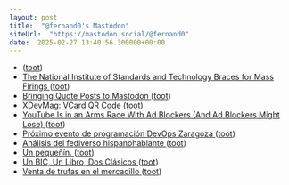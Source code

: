 ```yaml
---
layout: post
title:  "@fernand0's Mastodon"
siteUrl:  "https://mastodon.social/@fernand0"
date:  2025-02-27 13:40:56.300000+00:00
---
```

*  [ ](https://pravda.me/@nicole89) ([toot](https://mastodon.social/@fernand0/114076133379268449))
*  [The National Institute of Standards and Technology Braces for Mass Firings ](https://www.wired.com/story/the-national-institute-of-standards-and-technology-braces-for-mass-firings) ([toot](https://mastodon.social/@fernand0/114075850076091281))
*  [Bringing Quote Posts to Mastodon ](https://blog.joinmastodon.org/2025/02/bringing-quote-posts-to-mastodon) ([toot](https://mastodon.social/@fernand0/114075602655485534))
*  [XDevMag: VCard QR Code ](https://www.mbsplugins.de/pivot/archive_dynamic.php?p=2025-02-21/XDevMag_VCard_QR_Cod) ([toot](https://mastodon.social/@fernand0/114075308513692266))
*  [YouTube Is in an Arms Race With Ad Blockers (And Ad Blockers Might Lose) ](https://www.howtogeek.com/youtube-is-in-an-arms-race-with-ad-blockers-and-ad-blockers-might-lose) ([toot](https://mastodon.social/@fernand0/114075171936489353))
*  [Próximo evento de programación DevOps Zaragoza ](https://www.unizar.es/actualidad/vernoticia_ng.php?id=8842) ([toot](https://mastodon.social/@fernand0/114073455755462577))
*  [Análisis del fediverso hispanohablante ](https://blog.manje.net/2025/02/analisis-del-fediverso-hispanohablante) ([toot](https://mastodon.social/@fernand0/114071558699700942))
*  [Un pequeñín. ](https://avecesunafoto.wordpress.com/2025/02/26/un-pequenin) ([toot](https://mastodon.social/@fernand0/114071331995964657))
*  [Un BIC, Un Libro, Dos Clásicos ](https://www.vml.com/es/work/one-bic-one-book-two-classic) ([toot](https://mastodon.social/@fernand0/114071294840453102))
*  [Venta de trufas en el mercadillo ](https://www.flickr.com/photos/fernand0/54331193350) ([toot](https://mastodon.social/@fernand0/114071211595231684))
